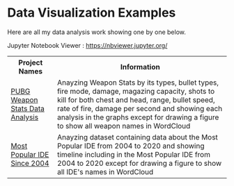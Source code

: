 # Data Visualization Examples

Here are all my data analysis work showing one by one below. 

Jupyter Notebook Viewer : https://nbviewer.jupyter.org/

<table>
  <tr>
    <th>Project Names</th>
    <th>Information</th>
  </tr>
  <tr>
    <td><a href = "https://github.com/Rapter1990/Data-Visualization-Examples/tree/master/pubg">PUBG Weapon Stats Data Analysis</a></td>
    <td>Anayzing Weapon Stats by its types, bullet types, fire mode, damage, magazing capacity, shots to kill for both chest and head, range, bullet speed, rate of fire, damage per second and showing each analysis in the graphs except for drawing a figure to show all weapon names in WordCloud</td>
  </tr>
  <tr>
    <td><a href = "https://github.com/Rapter1990/Data-Visualization-Examples/tree/master/Most%20Popular%20IDE%20Since%202004">Most Popular IDE Since 2004</a></td>
    <td>Anayzing dataset containing data about the Most Popular IDE from 2004 to 2020 and showing timeline including in the Most Popular IDE from 2004 to 2020  except for drawing a figure to show all IDE's names in WordCloud</td>
  </tr>
</table>
